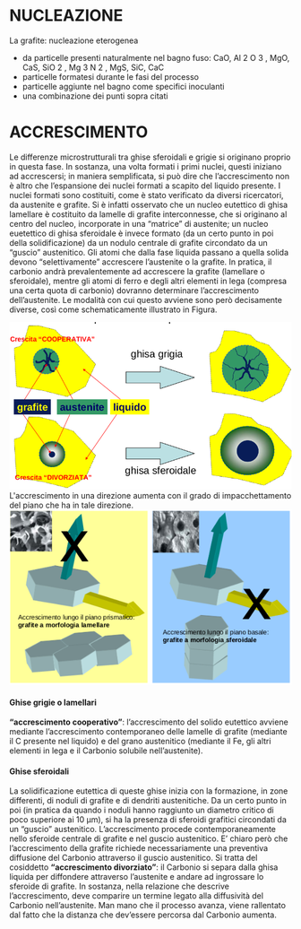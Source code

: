 # NUCLEAZIONE
La grafite: nucleazione eterogenea
- da particelle presenti naturalmente nel bagno fuso:
CaO, Al 2 O 3 , MgO, CaS, SiO 2 , Mg 3 N 2 , MgS, SiC, CaC
- particelle formatesi durante le fasi del processo
- particelle aggiunte nel bagno come specifici inoculanti
- una combinazione dei punti sopra citati

# ACCRESCIMENTO
Le differenze microstrutturali tra ghise sferoidali e grigie si originano proprio in questa fase. In  sostanza,  una  volta  formati  i  primi  nuclei,  questi  iniziano  ad  accrescersi;  in  maniera  semplificata,  si  può  dire  che  l’accrescimento  non  è  altro  che  l’espansione  dei  nuclei  formati  a  scapito  del  liquido  presente.  I  nuclei  formati  sono  costituiti,  come  è  stato  verificato da diversi ricercatori, da austenite e grafite. Si è infatti osservato che un nucleo eutettico  di  ghisa  lamellare  è  costituito  da  lamelle  di  grafite  interconnesse,  che  si  originano  al  centro  del  nucleo,  incorporate  in  una  “matrice”  di  austenite;  un  nucleo  euetettico   di   ghisa   sferoidale   è   invece   formato   (da   un   certo   punto   in   poi   della   solidificazione) da un nodulo centrale di grafite circondato da un “guscio” austenitico. Gli   atomi   che   dalla   fase   liquida   passano   a   quella   solida   devono   “selettivamente”   accrescere  l’austenite  o  la  grafite.  In  pratica,  il  carbonio  andrà  prevalentemente  ad  accrescere  la  grafite  (lamellare  o  sferoidale),  mentre  gli  atomi  di  ferro  e  degli  altri  elementi   in   lega   (compresa   una   certa   quota   di   carbonio)   dovranno   determinare   l’accrescimento dell’austenite. Le modalità con cui questo avviene sono però decisamente diverse, così come schematicamente illustrato in Figura.

![](img/AccrescimentoGhise.png)
L'accrescimento in una direzione aumenta con il grado di impacchettamento del piano che ha in tale direzione.
![](img/AccrescimentoGrafite.png)
#### Ghise grigie o lamellari

**“accrescimento cooperativo”**: l’accrescimento del solido eutettico avviene mediante l’accrescimento contemporaneo delle lamelle di grafite (mediante  il  C  presente  nel  liquido)  e  del  grano  austenitico  (mediante  il  Fe,  gli  altri  elementi  in  lega  e  il  Carbonio  solubile  nell’austenite).

#### Ghise sferoidali
La  solidificazione  eutettica  di  queste  ghise  inizia  con  la  formazione,  in  zone  differenti,  di  noduli  di  grafite  e  di  dendriti  austenitiche.  Da  un  certo  punto  in  poi  (in  pratica  da  quando  i  noduli  hanno  raggiunto  un  diametro  critico  di  poco  superiore  ai  10  μm),  si  ha  la  presenza  di  sferoidi  grafitici  circondati  da  un  “guscio”  austenitico.  L’accrescimento  procede  contemporaneamente  nello  sferoide centrale di grafite e nel guscio austenitico. E’ chiaro però che l’accrescimento della grafite richiede  necessariamente  una  preventiva  diffusione  del  Carbonio  attraverso  il  guscio  austenitico. Si tratta del cosiddetto **“accrescimento divorziato”**: il Carbonio si separa dalla ghisa  liquida  per  diffondere  attraverso  l’austenite  e  andare  ad  ingrossare  lo  sferoide  di  grafite. In  sostanza,  nella  relazione  che  descrive  l’accrescimento,  deve  comparire  un  termine  legato alla diffusività del Carbonio nell’austenite. Man mano che il processo avanza, viene rallentato  dal  fatto  che  la  distanza  che  dev’essere  percorsa  dal  Carbonio  aumenta.
